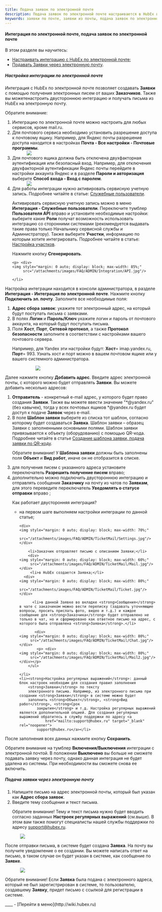 ```yaml
---
title: Подача заявок по электронной почте
description: Подача заявок по электронной почте настраивается в HubEx в консоли администратора в меню Интеграция - Интеграция по электронной почте. С помощью интеграции по электронной почте ваши Заказчики смогут подавать заявки в виде электронных писем.
keywords: заявки по почте, заявки из почты, подача заявок по электронной почте, интеграция по электронной почте, интеграция email, hubex, хабекс, хубекс, хабикс, емейл
---
```


#### Интеграция по электронной почте, подача заявок по электронной почте
В этом разделе вы научитесь:
<html>
<meta charset="utf-8">
<ul>
    <li><a href="#setemailtick">Настраивать интеграцию с HubEx по электронной почте</a>;</li>
    <li><a href="#createemailtick">Подавать Заявки через электронную почту</a>.</li>
</ul>
</html>
<body>
<h5 id="setemailtick">Настройка интеграции по электронной почте</h5>

<p>Интеграция с HubEx по электронной почте позволяет создавать <strong>Заявки</strong> с помощью
    получения электронных писем от ваших <strong>Заказчиков</strong>. Также вы можетенастроить двустороннюю интеграцию и получать письма из HubEx на электронную почту. </p>

<p>Обратите внимание: </p>
<ol>
    <li>Интеграцию по электронной почте можно настроить для любых сервисов, кроме mail.ru.</li>
    <li>Для почтового сервиса необходимо установить разрешение доступа к почтовому ящику. Например, для Яндекс почты разрешение доступа находится в настройках <strong>Почта - Все настройки - Почтовые программы</strong>. </li>
    <div>
        <img style="margin: 0 auto; display: block; max-width: 80%;"
             src="/attachments/images/FAQ/ADMIN/TicketMail/EmailSettings.png"/>
    </div>
     <li> Для почтового ящика должна быть отключена двухфакторная аутентификация или безопасный вход. Например, для отключения двухфакторной аутентификации Яндекс почты перейдите в настройки аккаунта Яндекс и в разделе <strong>Пароли и авторизация</strong> выберите <strong>Способ входа - Вход с паролем</strong>.
    </li>
      <div>
        <img style="margin: 0 auto; display: block; max-width: 80%;"
             src="/attachments/images/FAQ/ADMIN/TicketMail/Autorazation.jpg"/>
    </div>
    <li> Для работы интеграции нужно активировать сервисную учетную запись. Подробнее читайте в статье: <a href="https://wiki.hubex.ru/docs/FAQ/RU/admin/ServiceUsers.html">Служебные пользователи</a>.
<p>Активировать сервисную учетную запись можно в меню <strong>Интеграция - Служебные пользователи</strong>. Переключите тумблер <strong>Пользователя API</strong>
        вправо и установите необходимые настройки: выберите какие <strong>Роли</strong> получат
        возможность использовать интеграцию со сторонними системами (рекомендуется выдавать такие права только Начальнику
        сервисной службы и Администратору). Также выберите <strong>Участки</strong>, информацию по которым хотите интегрировать. Подробнее читайте в статье: <a href="https://wiki.hubex.ru/docs/FAQ/RU/admin/Places.html">Настройка участков</a>. </p>

  <p>Нажмите кнопку <strong>Сгенерировать</strong>.</p>
      
    <p> <div>
    <img style="margin: 0 auto; display: block; max-width: 85%;"
         src="/attachments/images/FAQ/ADMIN/Integration/API.jpg"/>
</div></p>

    </li>
</ol>

<p>Настройка интеграции находится в консоли администратора, в разделе <strong>Интеграция - Интеграция по электронной
    почте</strong>.
    Нажмите кнопку <strong>Подключить эл. почту</strong>. Заполните все необходимые поля:</p>

<ol>
    <li><strong>Адрес сбора заявок</strong>: укажите тот электронный адрес, на который будут поступать письма с
        заявками.
    </li>
    <li>В полях <strong>Логин</strong> и <strong>Пароль/Ключ</strong> укажите логин и пароль от почтового аккаунта, на
        который будут поступать письма.
    </li>
    <li>Поля <strong>Хост</strong>, <strong>Порт</strong>, <strong>Сетевой протокол</strong>, а также <strong>Протокол
        безопасности</strong> заполните в соответствии с настройками
        вашего почтового сервера.
        <p>Например, для Yandex эти настройки будут: <strong>Хост</strong>= imap.yandex.ru, <strong>Порт</strong>= 993.
            Узнать хост и порт можно в
            вашем почтовом ящике или у вашего системного администратора.</p>
    </li>
</ol>

<div>
    <img style="margin: 0 auto; display: block; max-width: 60%;"
         src="/attachments/images/FAQ/ADMIN/TicketMail/Email.jpg"/>
</div>


<p>Далее нажмите кнопку <strong>Добавить адрес</strong>. Введите адрес электронной почты, с которого можно будет
    отправлять <strong>Заявки</strong>. Вы
    можете добавить несколько адресов:</p>

<ol>
    <li><strong>Отправитель</strong> - конкретный e-mail адрес, у которого будет право создания <strong>Заявки</strong>.
        Также вы можете ввести значение
        "*@yandex.ru" (без кавычек), тогда у всех почтовых ящиков *@yandex.ru будет доступ к подаче
        <strong>Заявок</strong>
        через e-mail. <!--Подробнее читайте в статье: <a
                href="https://wiki.hubex.ru/docs/FAQ/RU/user/HowToManageGmailIntegration.html">
            Как настроить интеграцию с Gmail (почта Google)?</a>.-->
    </li>
    <li>В поле <strong>Шаблон заявки</strong> выберите из списка тот шаблон, согласно которому
        будет
        создаваться <strong>Заявка</strong>. Шаблон заявки – образец Заявки с заполненными основными полями. Шаблон заявки привязывается к объекту (оборудованию) с помощью QR-кода. Подробнее читайте в статье <a
                href="https://wiki.hubex.ru/docs/FAQ/RU/user/CreatingTaskTemplates.html">Создание шаблона заявки, подача заявки по QR-коду</a>.
        <p>Обратите внимание! У <strong>Шаблона заявки</strong> должны быть заполнены поля <strong>Объект</strong> и
            <strong>Вид работ</strong>, иначе он не отобразится в
            списке.</p>
    </li>
    <li>для получения писем с указанного адреса установите переключатель <strong>Разрешить получение писем</strong> вправо;</li>
    <li>дополнительно можно подключить двустороннюю интеграцию и отправлять сообщения <strong>Заказчику</strong> на почту из чатов по <strong>Заявкам</strong>, для этого переведите переключатель <strong>Уведомлять о статусе отправки</strong> вправо <!--название переключателя будет изменено! поправить потом!-->;
    <p>Как работает двусторонняя интеграция?</p>
        <ul>
        <li>на первом шаге выполняем настройки интеграции по данной статье;</li>

    <div>
    <img style="margin: 0 auto; display: block; max-width: 70%;"
         src="/attachments/images/FAQ/ADMIN/TicketMail/Settings.jpg"/>
    </div>

        <li>Заказчик отправляет письмо с описанием Заявки;</li>
        <div>
    <img style="margin: 0 auto; display: block; max-width: 60%;"
         src="/attachments/images/FAQ/ADMIN/TicketMail/Mail.jpg"/>
    </div>
         <li>в HubEx создается Заявка;</li>
      <div>
    <img style="margin: 0 auto; display: block; max-width: 80%;"
         src="/attachments/images/FAQ/ADMIN/TicketMail/Ticket.jpg"/>
    </div>

          <li>в данной Заявке во вкладке <strong>Сообщения</strong> в чате с заказчиком можно вести переписку (задавать уточняющие вопросы, просить прислать фото, видео и т.д.) и каждое сообщение для <strong>Заказчика</strong> будет отправлено не только в чат, но и сформировано как ответное письмо на адрес, с которого была отправлена <strong>Заявка</strong>.</li>
           
           <div>
    <img style="margin: 0 auto; display: block; max-width: 80%;"
         src="/attachments/images/FAQ/ADMIN/TicketMail/Chat.jpg"/>
    </div>
            <p> <div>
    <img style="margin: 0 auto; display: block; max-width: 80%;"
         src="/attachments/images/FAQ/ADMIN/TicketMail/Mail2.jpg"/>
    </div></p>
        </ul>

    </li>
    <li><strong>Настройка регулярных выражений</strong>: данный блок настроек необходим для создания правил заполнения
        <strong>Заявки</strong> по тексту
        электронного письма. Например, из электронного письма при создании <strong>Заявки</strong> в системе можно будет
        заполнить <strong>Объект</strong>, <strong>Вид работ</strong>, <strong>Срок
            закрытия</strong> и т.д. Настройка регулярных выражений является дополнительной опцией. Для создания регулярных выражений обратитесь в службу поддержки по адресу <a
                href="mailto:support@hubex.ru" target="_blank" rel="noopener">
            support@hubex.ru</a></li>
</ol>


<p>После заполнения всех данных нажмите кнопку <strong>Сохранить</strong>.</p>

<p>Обратите внимание на тумблер <strong>Включения/Выключения</strong> интеграции с электронной почтой. В положении
    <strong>Выключено</strong> вы больше не
    сможете подавать заявку через почту, однако данная интеграция не будет удалена из системы. При необходимости вы
    сможете снова ее включить.</p>

<h5 id="createemailtick">Подача заявки через электронную почту</h5>

<ol>
    <li>Напишите письмо на адрес электронной почты, который был указан как <strong>Адрес сбора заявок</strong>.</li>
    <li>Введите тему сообщения и текст письма.
        <p>Обратите внимание! Тему и текст письма нужно будет вводить согласно заданных <strong>Настроек регулярных
            выражений</strong>
            (см.выше). В этом вам также помогут специалисты нашей службы поддержки по адресу <a
                    href="mailto:support@hubex.ru" target="_blank" rel="noopener">
                support@hubex.ru</a>.</p>
    </li>

</ol>

<div>
    <img style="margin: 0 auto; display: block; max-width: 80%;"
         src="/attachments/images/FAQ/ADMIN/TicketMail/emailtick5.jpg"/>
</div>

<p>После отправки письма, в системе будет создана <strong>Заявка</strong>. На почту вы получите уведомление о ее
    создании. Вы можете написать ответ на письмо, в таком случае он будет указан в системе, как сообщение по
    <strong>Заявке</strong>.</p>
<div>
    <img style="margin: 0 auto; display: block; max-width: 80%;"
         src="/attachments/images/FAQ/ADMIN/TicketMail/emailtick6.png"/>
</div>


<p>Обратите внимание! Если <strong>Заявка</strong> была подана с электронного адреса, который не был зарегистрирован в
    системе, то
    пользователю, создавшему <strong>Заявку</strong>, придет письмо с ссылкой для регистрации в системе.</p>

</body>
____
- [Перейти в меню](http://wiki.hubex.ru)
